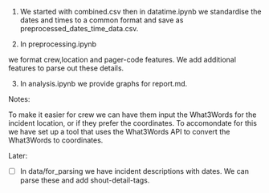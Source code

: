 1) We started with combined.csv then in datatime.ipynb we standardise the dates and times to a common format and save as preprocessed_dates_time_data.csv.

2) In preprocessing.ipynb

we format crew,location and pager-code features. We add additional features to parse out these details.

3) In analysis.ipynb we provide graphs for report.md.

Notes:

To make it easier for crew we can have them input the What3Words for the incident location, or if they prefer the coordinates. To accomondate for this we have set up a tool that uses the What3Words API to convert the What3Words to coordinates. 

Later:
-[ ] In data/for_parsing we have incident descriptions with dates. We can parse these and add shout-detail-tags.
